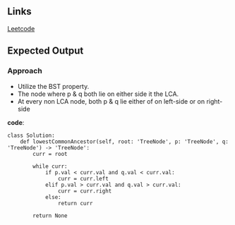 
## Links
[Leetcode](https://leetcode.com/problems/lowest-common-ancestor-of-a-binary-search-tree/description/)

## Expected Output


### Approach
- Utilize the BST property.
- The node where p & q both lie on either side it the LCA.
- At every non LCA node, both p & q lie either of on left-side or on right-side 

**code**:
```
class Solution:
    def lowestCommonAncestor(self, root: 'TreeNode', p: 'TreeNode', q: 'TreeNode') -> 'TreeNode':
        curr = root

        while curr:
            if p.val < curr.val and q.val < curr.val:
                curr = curr.left
            elif p.val > curr.val and q.val > curr.val:
                curr = curr.right
            else:
                return curr
        
        return None
                
```